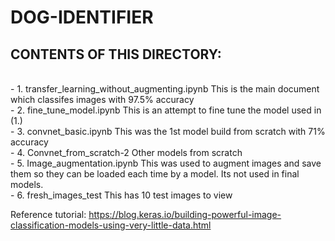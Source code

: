 # DOG-IDENTIFIER

## CONTENTS OF THIS DIRECTORY:
<br>
 - 1. transfer_learning_without_augmenting.ipynb
<tr>This is the main document which classifes images with 97.5% accuracy
 <br>
 - 2. fine_tune_model.ipynb
<tr>This is an attempt to fine tune the model used in (1.)
 <br>
 - 3. convnet_basic.ipynb 
<tr>This was the 1st model build from scratch with 71% accuracy
 <br>
 - 4. Convnet_from_scratch-2
<tr>Other models from scratch
 <br>
 - 5. Image_augmentation.ipynb
<tr>This was used to augment images and save them so they can be loaded each time by a model. Its not used in final models.
 <br>
 - 6. fresh_images_test
<tr>This has 10 test images to view
<br>

Reference tutorial:
https://blog.keras.io/building-powerful-image-classification-models-using-very-little-data.html
